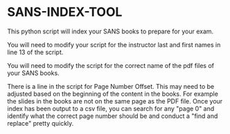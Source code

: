 # SANS-INDEX-TOOL
This python script will index your SANS books to prepare for your exam.

You will need to modify your script for the instructor last and first names in line 13 of the script.

You will need to modify the script for the correct name of the pdf files of your SANS books.

There is a line in the script for Page Number Offset.  This may need to be adjusted based on the beginning of the content in the books. For example the slides in the books are not on the same page as the PDF file.  Once your index has been output to a csv file, you can search for any "page 0" and identify what the correct page number should be and conduct a "find and replace" pretty quickly.
